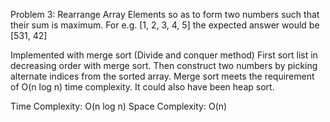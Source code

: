 Problem 3:
Rearrange Array Elements so as to form two numbers such that their sum is maximum. 
For e.g. [1, 2, 3, 4, 5] the expected answer would be [531, 42]

Implemented with merge sort (Divide and conquer method)
First sort list in decreasing order with merge sort. Then construct two numbers by picking alternate indices from the sorted array.
Merge sort meets the requirement of O(n log n) time complexity. It could also have been heap sort.

Time Complexity: O(n log n)
Space Complexity: O(n)
